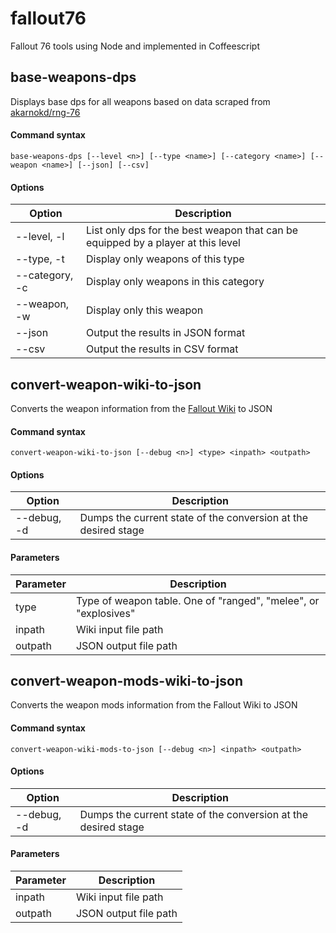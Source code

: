 # fallout76
Fallout 76 tools using Node and implemented in Coffeescript

## base-weapons-dps
Displays base dps for all weapons based on data scraped from [akarnokd/rng-76](https://github.com/akarnokd/rng-76)

#### Command syntax

    base-weapons-dps [--level <n>] [--type <name>] [--category <name>] [--weapon <name>] [--json] [--csv]

#### Options

| Option         | Description |
|----------------|-------------|
| --level, -l    | List only dps for the best weapon that can be equipped by a player at this level |
| --type, -t     | Display only weapons of this type |
| --category, -c | Display only weapons in this category |
| --weapon, -w   | Display only this weapon |
| --json         | Output the results in JSON format |
| --csv          | Output the results in CSV format |

## convert-weapon-wiki-to-json
Converts the weapon information from the [Fallout Wiki](https://fallout.fandom.com/wiki/Fallout_76_weapons) to JSON

#### Command syntax

    convert-weapon-wiki-to-json [--debug <n>] <type> <inpath> <outpath>

#### Options

| Option         | Description |
|----------------|-------------|
| --debug, -d    | Dumps the current state of the conversion at the desired stage |

#### Parameters

| Parameter | Description |
|-----------|-------------|
| type      | Type of weapon table. One of "ranged", "melee", or "explosives" |
| inpath    | Wiki input file path |
| outpath   | JSON output file path |

## convert-weapon-mods-wiki-to-json
Converts the weapon mods information from the Fallout Wiki to JSON

#### Command syntax

    convert-weapon-wiki-mods-to-json [--debug <n>] <inpath> <outpath>

#### Options

| Option         | Description |
|----------------|-------------|
| --debug, -d    | Dumps the current state of the conversion at the desired stage |

#### Parameters

| Parameter | Description |
|-----------|-------------|
| inpath    | Wiki input file path |
| outpath   | JSON output file path |
